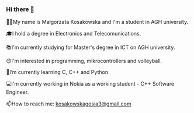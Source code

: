 ### Hi there 👋

👱‍♀️My name is Małgorzata Kosakowska and I'm a student in AGH university.

🎓I hold a degree in Electronics and Telecomunications.

📚I'm currently studying for Master's degree in ICT on AGH university.

😊I'm interested in programming, mikrocontrollers and volleyball.

🌱I’m currently learning C, C++ and Python.

💻I'm currently working in Nokia as a working student - C++ Software Engineer.

📫How to reach me: kosakowskagosia3@gmail.com

